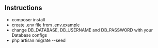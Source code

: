 ## Instructions

- composer install
- create .env file from .env.example
- change DB_DATABASE, DB_USERNAME and DB_PASSWORD with your Database configs
- php artisan migrate --seed

